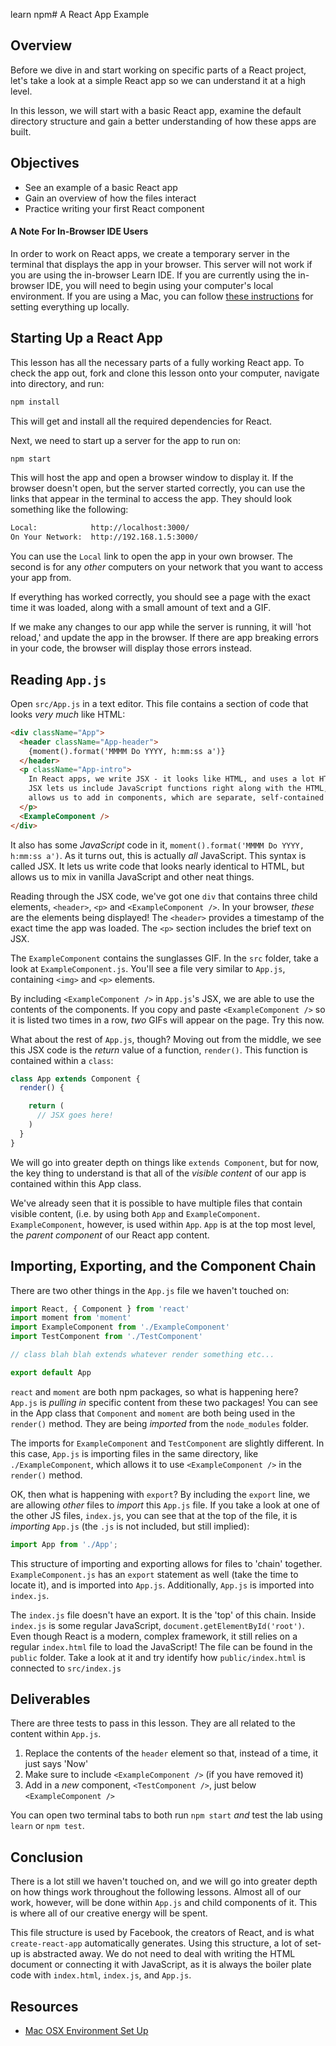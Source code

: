 learn     npm# A React App Example

## Overview

Before we dive in and start working on specific parts of a React project, let's
take a look at a simple React app so we can understand it at a high level.

In this lesson, we will start with a basic React app, examine the default
directory structure and gain a better understanding of how these apps are built.


## Objectives

- See an example of a basic React app
- Gain an overview of how the files interact
- Practice writing your first React component

#### A Note For In-Browser IDE Users

In order to work on React apps, we create a temporary server in the terminal
that displays the app in your browser. This server will not work if you are
using the in-browser Learn IDE. If you are currently using the in-browser IDE,
you will need to begin using your computer's local environment. If you are using
a Mac, you can follow [these instructions][setup] for setting everything up
locally.

## Starting Up a React App

This lesson has all the necessary parts of a fully working React app. To check
the app out, fork and clone this lesson onto your computer, navigate into
directory, and run:

```sh
npm install
```

This will get and install all the required dependencies for React.

Next, we need to start up a server for the app to run on:

```sh
npm start
```

This will host the app and open a browser window to display it. If the browser
doesn't open, but the server started correctly, you can use the links that
appear in the terminal to access the app. They should look something like the
following:

```sh
Local:            http://localhost:3000/
On Your Network:  http://192.168.1.5:3000/
```

You can use the `Local` link to open the app in your own browser. The second is
for any _other_ computers on your network that you want to access your app from.

If everything has worked correctly, you should see a page with the exact time it
was loaded, along with a small amount of text and a GIF.

If we make any changes to our app while the server is running, it will 'hot
reload,' and update the app in the browser. If there are app breaking errors in
your code, the browser will display those errors instead.


## Reading `App.js`

Open `src/App.js` in a text editor. This file contains a section of code that
looks _very much_ like HTML:

```html
<div className="App">
  <header className="App-header">
    {moment().format('MMMM Do YYYY, h:mm:ss a')}
  </header>
  <p className="App-intro">
    In React apps, we write JSX - it looks like HTML, and uses a lot HTML syntax.
    JSX lets us include JavaScript functions right along with the HTML, and also
    allows us to add in components, which are separate, self-contained chunks of of JSX.
  </p>
  <ExampleComponent />
</div>
```

It also has some _JavaScript_ code in it, `moment().format('MMMM Do YYYY,
h:mm:ss a')`. As it turns out, this is actually _all_ JavaScript. This syntax is
called JSX. It lets us write code that looks nearly identical to HTML, but
allows us to mix in vanilla JavaScript and other neat things.

Reading through the JSX code, we've got one `div` that contains three child
elements, `<header>`, `<p>` and `<ExampleComponent />`. In your browser, _these_
are the elements being displayed! The `<header>` provides a timestamp of the
exact time the app was loaded. The `<p>` section includes the brief text on JSX.

The `ExampleComponent` contains the sunglasses GIF. In the `src` folder, take a
look at `ExampleComponent.js`. You'll see a file very similar to `App.js`,
containing `<img>` and `<p>` elements. 

By including `<ExampleComponent />` in `App.js`'s JSX, we are able to use the
contents of the components. If you copy and paste `<ExampleComponent />` so it
is listed two times in a row, _two_ GIFs will appear on the page. Try this now. 

What about the rest of `App.js`, though? Moving out from the middle, we see this
JSX code is the _return_ value of a function, `render()`. This function is
contained within a `class`:

```js
class App extends Component {
  render() {

    return (
      // JSX goes here!
    )
  }
}
```


We will go into greater depth on things like `extends Component`, but for now,
the key thing to understand is that all of the _visible content_ of our app is
contained within this App class.

We've already seen that it is possible to have multiple files that contain
visible content, (i.e. by using both `App` and `ExampleComponent`.
`ExampleComponent`, however, is used within `App`. `App` is at the top most
level, the _parent component_ of our React app content.


## Importing, Exporting, and the Component Chain

There are two other things in the `App.js` file we haven't touched on:

```js
import React, { Component } from 'react'
import moment from 'moment'
import ExampleComponent from './ExampleComponent'
import TestComponent from './TestComponent'

// class blah blah extends whatever render something etc...

export default App
```

`react` and `moment` are both npm packages, so what is happening here? `App.js`
is _pulling in_ specific content from these two packages! You can see in the App
class that `Component` and `moment` are both being used in the `render()`
method. They are being _imported_ from the `node_modules` folder.

The imports for `ExampleComponent` and `TestComponent` are slightly different.
In this case, `App.js` is importing files in the same directory, like
`./ExampleComponent`, which allows it to use `<ExampleComponent />` in the
`render()` method.

OK, then what is happening with `export`? By including the `export` line, we are
allowing _other_ files to _import_ this `App.js` file. If you take a look at one
of the other JS files, `index.js`, you can see that at the top of the file, it
is _importing_ `App.js` (the `.js` is not included, but still implied):

```js
import App from './App';
```

This structure of importing and exporting allows for files to 'chain' together.
`ExampleComponent.js` has an `export` statement as well (take the time to locate
it), and is imported into `App.js`. Additionally, `App.js` is imported into
`index.js`.

The `index.js` file doesn't have an export. It is the 'top' of this chain.
Inside `index.js` is some regular JavaScript, `document.getElementById('root')`.
Even though React is a modern, complex framework, it still relies on a regular
`index.html` file to load the JavaScript! The file can be found in the `public`
folder. Take a look at it and try identify how `public/index.html` is connected
to `src/index.js`


## Deliverables

There are three tests to pass in this lesson. They are all related to the
content within `App.js`.

1. Replace the contents of the `header` element so that, instead of a time, it just says 'Now'
2. Make sure to include `<ExampleComponent />` (if you have removed it)
3. Add in a _new_ component, `<TestComponent />`, just below `<ExampleComponent />`

You can open two terminal tabs to both run `npm start` _and_ test the lab using
`learn` or `npm test`.


## Conclusion

There is a lot still we haven't touched on, and we will go into greater depth on
how things work throughout the following lessons. Almost all of our work,
however, will be done within `App.js` and child components of it. This is where
all of our creative energy will be spent.

This file structure is used by Facebook, the creators of React, and is what
`create-react-app` automatically generates. Using this structure, a lot of
set-up is abstracted away. We do not need to deal with writing the HTML document
or connecting it with JavaScript, as it is always the boiler plate code with
`index.html`, `index.js`, and `App.js`.


## Resources

- [Mac OSX Environment Set Up](http://help.learn.co/workflow-tips/local-environment/mac-osx-manual-environment-set-up)

[setup]: http://help.learn.co/workflow-tips/local-environment/mac-osx-manual-environment-set-up
